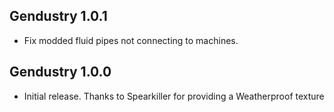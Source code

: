 ## Gendustry 1.0.1
- Fix modded fluid pipes not connecting to machines.

## Gendustry 1.0.0
- Initial release. Thanks to Spearkiller for providing a Weatherproof texture